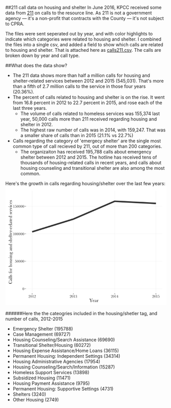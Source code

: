 ##211 call data on housing and shelter
In June 2016, KPCC received some data from [211](https://www.211la.org/) on calls to the resource line. As 211 is not a government agency — it's a non-profit that contracts with the County — it's not subject to CPRA.

The files were sent seperated out by year, and with color highlights to indicate which categories were related to housing and shelter. I combined the files into a single csv, and added a field to show which calls are related to housing and shelter. That is attached here as [calls211.csv](/calls211.csv). The calls are broken down by year and call type.

##What does the data show?
* The 211 data shows more than half a million calls for housing and shelter-related services between 2012 and 2015 (545,031). That's more than a fifth of 2.7 million calls to the service in those four years (20.36%).
* The percent of calls related to housing and shelter is on the rise. It went from 16.8 percent in 2012 to 22.7 percent in 2015, and rose each of the last three years.
	* The volume of calls related to homeless services was 155,374 last year, 50,000 calls more than 211 received regarding housing and shelter in 2012.
	* The highest raw number of calls was in 2014, with 159,247. That was a smaller share of calls than in 2015 (21.1% vs 22.7%)
* Calls regarding the category of 'emergecy shelter' are the single most common type of call recieved by 211, out of more than 200 categories.
	* The organizaiton has received 195,788 calls about emergency shelter between 2012 and 2015. The hotline has received tens of thousands of housing-related calls in recent years, and calls about housing counseling and transitional shelter are also among the most common.

Here's the growth in calls regarding housing/shelter over the last few years:
![](calls_by_year.png)

######Here the the cateogries included in the housing/shetler tag, and number of calls, 2012-2015
* Emergency Shelter (195788)
* Case Management (69727)
* Housing Counseling/Search Assistance (69690)
* Transitional Shelter/Housing (60272)
* Housing Expense Assistance/Home Loans (36115)
* Permanent Housing: Independent Settings (34314)
* Housing Administrative Agencies (17954)
* Housing Counseling/Search/Information (15287)
* Homeless Support Services (13898)
* Subsidized Housing (11471)
* Housing Payment Assistance (9795)
* Permanent Housing: Supportive Settings (4731)
* Shelters (3240)
* Other Housing (2749)
